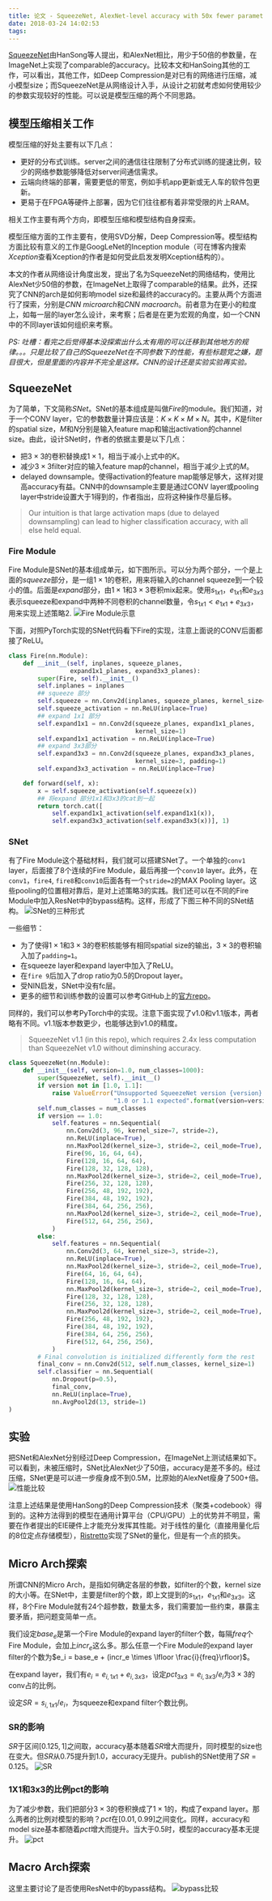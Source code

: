 ```yaml
---
title: 论文 - SqueezeNet, AlexNet-level accuracy with 50x fewer parameters and <0.5MB model size
date: 2018-03-24 14:02:53
tags:
---
```

[SqueezeNet](https://arxiv.org/abs/1602.07360)由HanSong等人提出，和AlexNet相比，用少于$50$倍的参数量，在ImageNet上实现了comparable的accuracy。比较本文和HanSoing其他的工作，可以看出，其他工作，如Deep Compression是对已有的网络进行压缩，减小模型size；而SqueezeNet是从网络设计入手，从设计之初就考虑如何使用较少的参数实现较好的性能。可以说是模型压缩的两个不同思路。

<!-- more -->
## 模型压缩相关工作
模型压缩的好处主要有以下几点：
- 更好的分布式训练。server之间的通信往往限制了分布式训练的提速比例，较少的网络参数能够降低对server间通信需求。
- 云端向终端的部署，需要更低的带宽，例如手机app更新或无人车的软件包更新。
- 更易于在FPGA等硬件上部署，因为它们往往都有着非常受限的片上RAM。

相关工作主要有两个方向，即模型压缩和模型结构自身探索。

模型压缩方面的工作主要有，使用SVD分解，Deep Compression等。模型结构方面比较有意义的工作是GoogLeNet的Inception module（可在博客内搜索*Xception*查看Xception的作者是如何受此启发发明Xception结构的）。

本文的作者从网络设计角度出发，提出了名为SqueezeNet的网络结构，使用比AlexNet少$50$倍的参数，在ImageNet上取得了comparable的结果。此外，还探究了CNN的arch是如何影响model size和最终的accuracy的。主要从两个方面进行了探索，分别是*CNN microarch*和*CNN macroarch*。前者意为在更小的粒度上，如每一层的layer怎么设计，来考察；后者是在更为宏观的角度，如一个CNN中的不同layer该如何组织来考察。

*PS: 吐槽：看完之后觉得基本没探索出什么太有用的可以迁移到其他地方的规律。。。只是比较了自己的SqueezeNet在不同参数下的性能，有些标题党之嫌，题目很大，但是里面的内容并不完全是这样。CNN的设计还是实验实验再实验。*

## SqueezeNet
为了简单，下文简称*SNet*。SNet的基本组成是叫做*Fire*的module。我们知道，对于一个CONV layer，它的参数数量计算应该是：$K \times K \times M \times N$。其中，$K$是filter的spatial size，$M$和$N$分别是输入feature map和输出activation的channel size。由此，设计SNet时，作者的依据主要是以下几点：
- 把$3\times 3$的卷积替换成$1\times 1$，相当于减小上式中的$K$。
- 减少$3\times 3$filter对应的输入feature map的channel，相当于减少上式的$M$。
- delayed downsample。使得activation的feature map能够足够大，这样对提高accuracy有益。CNN中的downsample主要是通过CONV layer或pooling layer中stride设置大于$1$得到的，作者指出，应将这种操作尽量后移。

> Our intuition is that large activation maps (due to delayed downsampling) can lead to higher classification accuracy, with all else held equal.

### Fire Module
Fire Module是SNet的基本组成单元，如下图所示。可以分为两个部分，一个是上面的*squeeze*部分，是一组$1\times 1$的卷积，用来将输入的channel squeeze到一个较小的值。后面是*expand*部分，由$1\times 1$和$3\times 3$卷积mix起来。使用$s_{1 x 1}$，$e_{1x1}$和$e_{3x3}$表示squeeze和expand中两种不同卷积的channel数量，令$s_{1x1} < e_{1x1} + e_{3x3}$，用来实现上述策略2.
![Fire Module示意](/img/paper-squeezenet-fire-module.png)

下面，对照PyTorch实现的SNet代码看下Fire的实现，注意上面说的CONV后面都接了ReLU。
``` py
class Fire(nn.Module):
    def __init__(self, inplanes, squeeze_planes,
                 expand1x1_planes, expand3x3_planes):
        super(Fire, self).__init__()
        self.inplanes = inplanes
        ## squeeze 部分
        self.squeeze = nn.Conv2d(inplanes, squeeze_planes, kernel_size=1)
        self.squeeze_activation = nn.ReLU(inplace=True)
        ## expand 1x1 部分
        self.expand1x1 = nn.Conv2d(squeeze_planes, expand1x1_planes,
                                   kernel_size=1)
        self.expand1x1_activation = nn.ReLU(inplace=True)
        ## expand 3x3部分
        self.expand3x3 = nn.Conv2d(squeeze_planes, expand3x3_planes,
                                   kernel_size=3, padding=1)
        self.expand3x3_activation = nn.ReLU(inplace=True)

    def forward(self, x):
        x = self.squeeze_activation(self.squeeze(x))
        ## 将expand 部分1x1和3x3的cat到一起
        return torch.cat([
            self.expand1x1_activation(self.expand1x1(x)),
            self.expand3x3_activation(self.expand3x3(x))], 1)
```

### SNet
有了Fire Module这个基础材料，我们就可以搭建SNet了。一个单独的`conv1` layer，后面接了$8$个连续的Fire Module，最后再接一个`conv10` layer。此外，在`conv1`，`fire4`, `fire8`和`conv10`后面各有一个`stride=2`的MAX Pooling layer。这些pooling的位置相对靠后，是对上述策略$3$的实践。我们还可以在不同的Fire Module中加入ResNet中的bypass结构。这样，形成了下图三种不同的SNet结构。
![SNet的三种形式](/img/paper-squeezenet-macroarch.png)

一些细节：
- 为了使得$1\times 1$和$3\times 3$的卷积核能够有相同spatial size的输出，$3\times 3$的卷积输入加了`padding=1`。
- 在squeeze layer和expand layer中加入了ReLU。
- 在`fire 9`后加入了drop ratio为$0.5$的Dropout layer。
- 受NIN启发，SNet中没有fc层。
- 更多的细节和训练参数的设置可以参考GitHub上的[官方repo](https://github.com/DeepScale/SqueezeNet)。

同样的，我们可以参考PyTorch中的实现。注意下面实现了v1.0和v1.1版本，两者略有不同。v1.1版本参数更少，也能够达到v1.0的精度。

> SqueezeNet v1.1 (in this repo), which requires 2.4x less computation than SqueezeNet v1.0 without diminshing accuracy.

``` py
class SqueezeNet(nn.Module):
    def __init__(self, version=1.0, num_classes=1000):
        super(SqueezeNet, self).__init__()
        if version not in [1.0, 1.1]:
            raise ValueError("Unsupported SqueezeNet version {version}:"
                             "1.0 or 1.1 expected".format(version=version))
        self.num_classes = num_classes
        if version == 1.0:
            self.features = nn.Sequential(
                nn.Conv2d(3, 96, kernel_size=7, stride=2),
                nn.ReLU(inplace=True),
                nn.MaxPool2d(kernel_size=3, stride=2, ceil_mode=True),
                Fire(96, 16, 64, 64),
                Fire(128, 16, 64, 64),
                Fire(128, 32, 128, 128),
                nn.MaxPool2d(kernel_size=3, stride=2, ceil_mode=True),
                Fire(256, 32, 128, 128),
                Fire(256, 48, 192, 192),
                Fire(384, 48, 192, 192),
                Fire(384, 64, 256, 256),
                nn.MaxPool2d(kernel_size=3, stride=2, ceil_mode=True),
                Fire(512, 64, 256, 256),
            )
        else:
            self.features = nn.Sequential(
                nn.Conv2d(3, 64, kernel_size=3, stride=2),
                nn.ReLU(inplace=True),
                nn.MaxPool2d(kernel_size=3, stride=2, ceil_mode=True),
                Fire(64, 16, 64, 64),
                Fire(128, 16, 64, 64),
                nn.MaxPool2d(kernel_size=3, stride=2, ceil_mode=True),
                Fire(128, 32, 128, 128),
                Fire(256, 32, 128, 128),
                nn.MaxPool2d(kernel_size=3, stride=2, ceil_mode=True),
                Fire(256, 48, 192, 192),
                Fire(384, 48, 192, 192),
                Fire(384, 64, 256, 256),
                Fire(512, 64, 256, 256),
            )
        # Final convolution is initialized differently form the rest
        final_conv = nn.Conv2d(512, self.num_classes, kernel_size=1)
        self.classifier = nn.Sequential(
            nn.Dropout(p=0.5),
            final_conv,
            nn.ReLU(inplace=True),
            nn.AvgPool2d(13, stride=1)
)
```

## 实验
把SNet和AlexNet分别经过Deep Compression，在ImageNet上测试结果如下。可以看到，未被压缩时，SNet比AlexNet少了$50$倍，accuracy是差不多的。经过压缩，SNet更是可以进一步瘦身成不到$0.5$M，比原始的AlexNet瘦身了$500+$倍。
![性能比较](/img/paper-squeezenet-benchmark.png)

注意上述结果是使用HanSong的Deep Compression技术（聚类+codebook）得到的。这种方法得到的模型在通用计算平台（CPU/GPU）上的优势并不明显，需要在作者提出的EIE硬件上才能充分发挥其性能。对于线性的量化（直接用量化后的$8$位定点存储模型），[Ristretto](http://lepsucd.com/?page_id=630)实现了SNet的量化，但是有一个点的损失。

## Micro Arch探索
所谓CNN的Micro Arch，是指如何确定各层的参数，如filter的个数，kernel size的大小等。在SNet中，主要是filter的个数，即上文提到的$s_{1x1}$，$e_{1x1}$和$e_{3x3}$。这样，$8$个Fire Module就有$24$个超参数，数量太多，我们需要加一些约束，暴露主要矛盾，把问题变简单一点。

我们设定$base_e$是第一个Fire Module的expand layer的filter个数，每隔$freq$个Fire Module，会加上$incr_e$这么多。那么任意一个Fire Module的expand layer filter的个数为$e_i = base_e + (incr_e \times \lfloor \frac{i}{freq}\rfloor)$。

在expand layer，我们有$e_i = e_{i,1x1} + e_{i,3x3}$，设定$pct_{3x3} = e_{i,3x3}/e_i$为$3\times 3$的conv占的比例。

设定$SR = s_{i,1x1} / e_i$，为squeeze和expand filter个数比例。

### SR的影响
$SR$于区间$[0.125, 1]$之间取，accuracy基本随着$SR$增大而提升，同时模型的size也在变大。但$SR$从$0.75$提升到$1.0$，accuracy无提升。publish的SNet使用了$SR=0.125$。
![SR](/img/paper-squeeze-sr-impact.png)

### 1X1和3x3的比例pct的影响
为了减少参数，我们把部分$3\times 3$的卷积换成了$1\times 1$的，构成了expand layer。那么两者的比例对模型的影响？$pct$在$[0.01, 0.99]$之间变化。同样，accuracy和model size基本都随着$pct$增大而提升。当大于$0.5$时，模型的accuracy基本无提升。
![pct](/img/paper-squeezenet-pct-impact.png)

## Macro Arch探索
这里主要讨论了是否使用ResNet中的bypass结构。
![bypass比较](/img/paper-squeezenet-bypass.png)